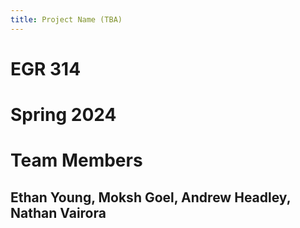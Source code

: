 ```yaml
---
title: Project Name (TBA)
---
```


# EGR 314
# Spring 2024

# Team Members
## Ethan Young, Moksh Goel, Andrew Headley, Nathan Vairora
